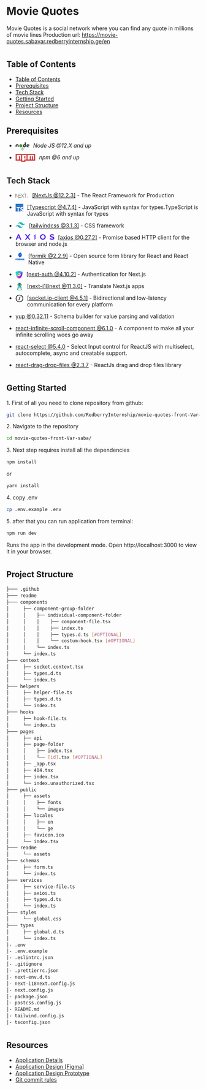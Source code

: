 <h1>Movie Quotes</h1>

Movie Quotes is a social network where you can find any quote in millions of movie lines
Production url: https://movie-quotes.sabavar.redberryinternship.ge/en

#

## Table of Contents

- [Table of Contents](#table-of-contents)
- [Prerequisites](#prerequisites)
- [Tech Stack](#tech-stack)
- [Getting Started](#getting-started)
- [Project Structure](#project-structure)
- [Resources](#resources)

## Prerequisites

- <img style="padding-right:10px;" align="left"  src="readme/assets/NodeJs.png"   height="22"/> <p>_Node JS @12.X and up_</p>
- <img style="padding-right:10px;" align="left"  src="readme/assets/Npm.png"   height="20"/> <p>_npm @6 and up_</p>

#

## Tech Stack

- <img style="padding-right:10px;" align="left"  src="readme/assets/NextJs.png"   height="20"/> <p><a href="https://nextjs.org/" target="_blank">[NextJs @12.2.3]</a> - The React Framework for Production<p/>

- <img style="padding-right:10px;" align="left"  src="readme/assets/Typescript.png"   height="20"/> <p><a href="https://www.typescriptlang.org/" target="_blank">[Typescript @4.7.4]</a> - JavaScript with syntax for types.TypeScript is JavaScript with syntax for types<p/>

- <img style="padding-right:10px;" align="left"  src="readme/assets/TailwindLogo.png"   height="15"/> <p><a href="https://tailwindcss.com/" target="_blank">[tailwindcss @3.1.3]</a> - CSS framework<p/>

- <img style="padding-right:10px;" align="left"  src="readme/assets/Axios.png"   height="15"/> <p><a href="https://axios-http.com/" target="_blank">[axios @0.27.2]</a> - Promise based HTTP client for the browser and node.js<p/>

- <img style="padding-right:10px;" align="left"  src="readme/assets/Formik.png"   height="20"/> <p><a href="https://formik.org/" target="_blank">[formik @2.2.9]</a> - Open source form library for React and React Native<p/>

- <img style="padding-right:10px;" align="left"  src="readme/assets/Next-Auth.png"   height="20"/> <p><a href="https://next-auth.js.org/" target="_blank">[next-auth @4.10.2]</a> - Authentication for Next.js<p/>

- <img style="padding-right:10px;" align="left"  src="readme/assets/i18next.png"   height="20"/> <p><a href="https://www.npmjs.com/package/next-i18next" target="_blank">[next-i18next @11.3.0]</a> - Translate Next.js apps<p/>

- <img style="padding-right:10px;" align="left"  src="readme/assets/Socket-Io-Client.png"   height="20"/> <p><a href="https://socket.io/" target="_blank">[socket.io-client @4.5.1]</a> - Bidirectional and low-latency communication for every platform<p/>

- <p><a href="https://www.npmjs.com/package/yup" target="_blank">yup @0.32.11</a> - Schema builder for value parsing and validation<p/>

- <p><a href="https://www.npmjs.com/package/react-infinite-scroll-component" target="_blank">react-infinite-scroll-component @6.1.0</a> - A component to make all your infinite scrolling woes go away<p/>

- <p><a href="https://react-select.com/home" target="_blank">react-select @5.4.0</a> - Select Input control for ReactJS with multiselect, autocomplete, async and creatable support.<p/>

- <p><a href="https://www.npmjs.com/package/react-drag-drop-files" target="_blank">react-drag-drop-files @2.3.7</a> - ReactJs drag and drop files library<p/>

#

## Getting Started

1\. First of all you need to clone repository from github:

```sh
git clone https://github.com/RedberryInternship/movie-quotes-front-Var-saba.git
```

2\. Navigate to the repository

```sh
cd movie-quotes-front-Var-saba/
```

3\. Next step requires install all the dependencies

```sh
npm install
```

or

```sh
yarn install
```

4\. copy .env

```sh
cp .env.example .env
```

5\. after that you can run application from terminal:

```sh
npm run dev
```

Runs the app in the development mode. Open http://localhost:3000 to view it in your browser.

#

## Project Structure

```bash
├─── .github
├─── readme
├─── components
│     ├── component-group-folder
│     │    ├── individual-component-folder
│     │    │    ├── component-file.tsx
│     │    │    ├── index.ts
│     │    │    ├── types.d.ts [#OPTIONAL]
│     │    │    └── costum-hook.tsx [#OPTIONAL]
│     │    └── index.ts
│     └── index.ts
├─── context 
│     ├── socket.context.tsx
│     ├── types.d.ts
│     └── index.ts
├─── helpers 
│     ├── helper-file.ts
│     ├── types.d.ts
│     └── index.ts
├─── hooks
│     ├── hook-file.ts
│     └── index.ts
├─── pages
│     ├── api
│     ├── page-folder
│     │    ├── index.tsx
│     │    └── [id].tsx [#OPTIONAL]
│     ├── _app.tsx
│     ├── 404.tsx
│     ├── index.tsx
│     └── index.unauthorized.tsx
├─── public 
│     ├── assets
│     │    ├── fonts
│     │    └── images
│     ├── locales
│     │    ├── en
│     │    └── ge
│     ├── favicon.ico
│     └── index.tsx
├─── readme 
│     └── assets
├─── schemas 
│     ├── form.ts
│     └── index.ts
├─── services 
│     ├── service-file.ts
│     ├── axios.ts
│     ├── types.d.ts
│     └── index.ts
├─── styles 
│     └── global.css
├─── types 
│     ├── global.d.ts
│     └── index.ts
│- .env
│- .env.example
│- .eslintrc.json
│- .gitignore
│- .prettierrc.json
│- next-env.d.ts
│- next-i18next.config.js
│- next.config.js
│- package.json
│- postcss.config.js
│- README.md
│- tailwind.config.js
│- tsconfig.json


```

#

## Resources

- [Application Details](https://redberry.gitbook.io/assignment-iv-movie-quotes-1/)
- [Application Design [Figma]](https://www.figma.com/file/5uMXCg3itJwpzh9cVIK3hA/Movie-Quotes-Bootcamp-assignment?node-id=0%3A1)
- [Application Design Prototype](https://www.figma.com/proto/5uMXCg3itJwpzh9cVIK3hA/Movie-Quotes-Bootcamp-assignment?node-id=0%3A1&scaling=scale-down&page-id=0%3A1&starting-point-node-id=337%3A29589&show-proto-sidebar=1)
- [Git commit rules](https://redberry.gitbook.io/resources/git-is-semantikuri-komitebi)
